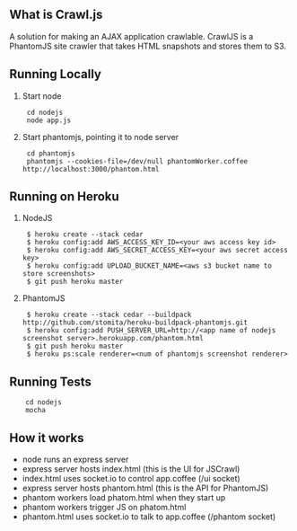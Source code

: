 ## What is Crawl.js

A solution for making an AJAX application crawlable. 
CrawlJS is a PhantomJS site crawler that takes HTML
snapshots and stores them to S3.

## Running Locally
1. Start node 

        cd nodejs
        node app.js

2. Start phantomjs, pointing it to node server

        cd phantomjs
        phantomjs --cookies-file=/dev/null phantomWorker.coffee http://localhost:3000/phantom.html

## Running on Heroku 

1. NodeJS


        $ heroku create --stack cedar
        $ heroku config:add AWS_ACCESS_KEY_ID=<your aws access key id>
        $ heroku config:add AWS_SECRET_ACCESS_KEY=<your aws secret access key>
        $ heroku config:add UPLOAD_BUCKET_NAME=<aws s3 bucket name to store screenshots>
        $ git push heroku master

2. PhantomJS


        $ heroku create --stack cedar --buildpack http://github.com/stomita/heroku-buildpack-phantomjs.git
        $ heroku config:add PUSH_SERVER_URL=http://<app name of nodejs screenshot server>.herokuapp.com/phantom.html
        $ git push heroku master
        $ heroku ps:scale renderer=<num of phantomjs screenshot renderer>

## Running Tests

        cd nodejs
        mocha


## How it works

- node runs an express server
- express server hosts index.html (this is the UI for JSCrawl)
- index.html uses socket.io to control app.coffee (/ui socket) 
- express server hosts phantom.html (this is the API for PhantomJS)
- phantom workers load phatom.html when they start up
- phantom workers trigger JS on phatom.html
- phantom.html uses socket.io to talk to app.coffee (/phantom socket) 




